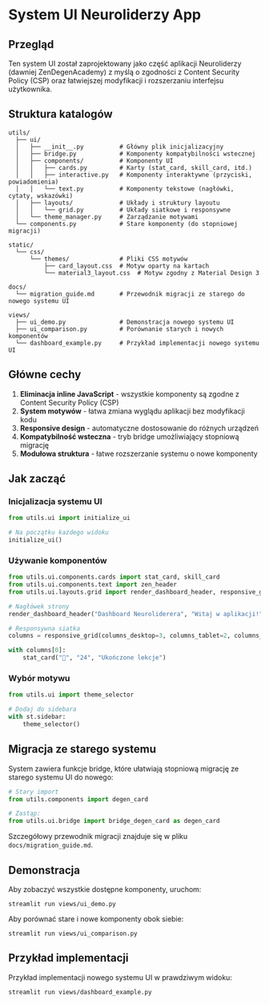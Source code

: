 # System UI Neuroliderzy App

## Przegląd

Ten system UI został zaprojektowany jako część aplikacji Neuroliderzy (dawniej ZenDegenAcademy) z myślą o zgodności z Content Security Policy (CSP) oraz łatwiejszej modyfikacji i rozszerzaniu interfejsu użytkownika.

## Struktura katalogów

```
utils/
  ├── ui/
  │   ├── __init__.py          # Główny plik inicjalizacyjny
  │   ├── bridge.py            # Komponenty kompatybilności wstecznej
  │   ├── components/          # Komponenty UI
  │   │   ├── cards.py         # Karty (stat_card, skill_card, itd.)
  │   │   ├── interactive.py   # Komponenty interaktywne (przyciski, powiadomienia)
  │   │   └── text.py          # Komponenty tekstowe (nagłówki, cytaty, wskazówki)
  │   ├── layouts/             # Układy i struktury layoutu
  │   │   └── grid.py          # Układy siatkowe i responsywne
  │   └── theme_manager.py     # Zarządzanie motywami
  └── components.py            # Stare komponenty (do stopniowej migracji)
  
static/
  └── css/
      └── themes/              # Pliki CSS motywów
          ├── card_layout.css  # Motyw oparty na kartach
          └── material3_layout.css  # Motyw zgodny z Material Design 3
          
docs/
  └── migration_guide.md       # Przewodnik migracji ze starego do nowego systemu UI
  
views/
  ├── ui_demo.py               # Demonstracja nowego systemu UI
  ├── ui_comparison.py         # Porównanie starych i nowych komponentów
  └── dashboard_example.py     # Przykład implementacji nowego systemu UI
```

## Główne cechy

1. **Eliminacja inline JavaScript** - wszystkie komponenty są zgodne z Content Security Policy (CSP)
2. **System motywów** - łatwa zmiana wyglądu aplikacji bez modyfikacji kodu
3. **Responsive design** - automatyczne dostosowanie do różnych urządzeń
4. **Kompatybilność wsteczna** - tryb bridge umożliwiający stopniową migrację
5. **Modułowa struktura** - łatwe rozszerzanie systemu o nowe komponenty

## Jak zacząć

### Inicjalizacja systemu UI

```python
from utils.ui import initialize_ui

# Na początku każdego widoku
initialize_ui()
```

### Używanie komponentów

```python
from utils.ui.components.cards import stat_card, skill_card
from utils.ui.components.text import zen_header
from utils.ui.layouts.grid import render_dashboard_header, responsive_grid

# Nagłówek strony
render_dashboard_header("Dashboard Neuroliderera", "Witaj w aplikacji!")

# Responsywna siatka
columns = responsive_grid(columns_desktop=3, columns_tablet=2, columns_mobile=1)

with columns[0]:
    stat_card("🧠", "24", "Ukończone lekcje")
```

### Wybór motywu

```python
from utils.ui import theme_selector

# Dodaj do sidebara
with st.sidebar:
    theme_selector()
```

## Migracja ze starego systemu

System zawiera funkcje bridge, które ułatwiają stopniową migrację ze starego systemu UI do nowego:

```python
# Stary import
from utils.components import degen_card

# Zastąp:
from utils.ui.bridge import bridge_degen_card as degen_card
```

Szczegółowy przewodnik migracji znajduje się w pliku `docs/migration_guide.md`.

## Demonstracja

Aby zobaczyć wszystkie dostępne komponenty, uruchom:

```
streamlit run views/ui_demo.py
```

Aby porównać stare i nowe komponenty obok siebie:

```
streamlit run views/ui_comparison.py
```

## Przykład implementacji

Przykład implementacji nowego systemu UI w prawdziwym widoku:

```
streamlit run views/dashboard_example.py
```
